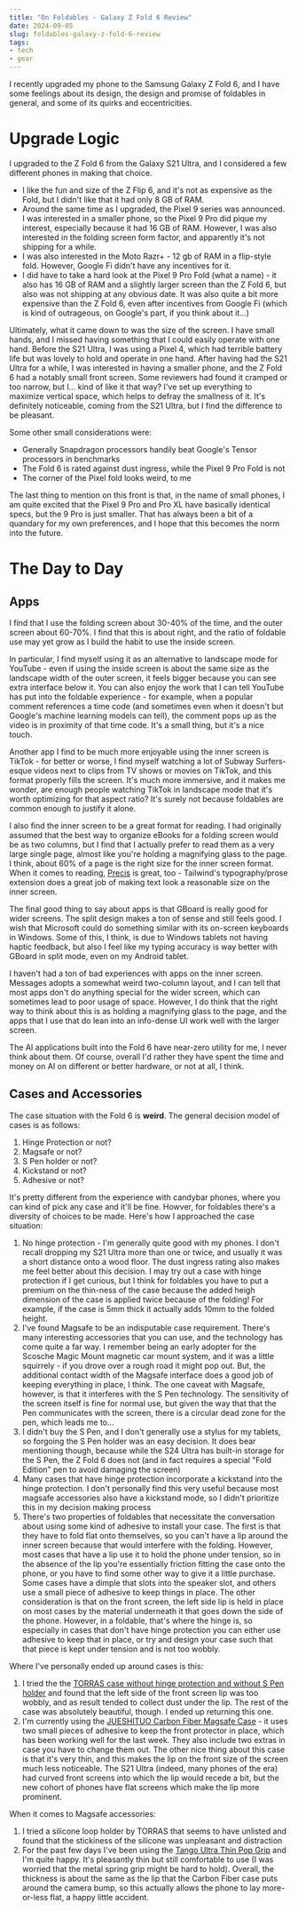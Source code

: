 ```yaml
---
title: "On Foldables - Galaxy Z Fold 6 Review"
date: 2024-09-05
slug: foldables-galaxy-z-fold-6-review
tags:
- tech
- gear
---
```

I recently upgraded my phone to the Samsung Galaxy Z Fold 6, and I have some feelings about its design, the design and promise of foldables in general, and some of its quirks and eccentricities. 

# Upgrade Logic
I upgraded to the Z Fold 6 from the Galaxy S21 Ultra, and I considered a few different phones in making that choice.

- I like the fun and size of the Z Flip 6, and it's not as expensive as the Fold, but I didn't like that it had only 8 GB of RAM.
- Around the same time as I upgraded, the Pixel 9 series was announced. I was interested in a smaller phone, so the Pixel 9 Pro did pique my interest, especially because it had 16 GB of RAM. However, I was also interested in the folding screen form factor, and apparently it's not shipping for a while.
- I was also interested in the Moto Razr+ - 12 gb of RAM in a flip-style fold. However, Google Fi didn't have any incentives for it.
- I did have to take a hard look at the Pixel 9 Pro Fold (what a name) - it also has 16 GB of RAM and a slightly larger screen than the Z Fold 6, but also was not shipping at any obvious date. It was also quite a bit more expensive than the Z Fold 6, even after incentives from Google Fi (which is kind of outrageous, on Google's part, if you think about it...)

Ultimately, what it came down to was the size of the screen. I have small hands, and I missed having something that I could easily operate with one hand. Before the S21 Ultra, I was using a Pixel 4, which had terrible battery life but was lovely to hold and operate in one hand. After having had the S21 Ultra for a while, I was interested in having a smaller phone, and the Z Fold 6 had a notably small front screen. Some reviewers had found it cramped or too narrow, but I... kind of like it that way? I've set up everything to maximize vertical space, which helps to defray the smallness of it. It's definitely noticeable, coming from the S21 Ultra, but I find the difference to be pleasant.

Some other small considerations were:

- Generally Snapdragon processors handily beat Google's Tensor processors in benchmarks
- The Fold 6 is rated against dust ingress, while the Pixel 9 Pro Fold is not
- The corner of the Pixel fold looks weird, to me

The last thing to mention on this front is that, in the name of small phones, I am quite excited that the Pixel 9 Pro and Pro XL have basically identical specs, but the 9 Pro is just smaller. That has always been a bit of a quandary for my own preferences, and I hope that this becomes the norm into the future.

# The Day to Day
## Apps
I find that I use the folding screen about 30-40% of the time, and the outer screen about 60-70%. I find that this is about right, and the ratio of foldable use may yet grow as I build the habit to use the inside screen. 

In particular, I find myself using it as an alternative to landscape mode for YouTube - even if using the inside screen is about the same size as the landscape width of the outer screen, it feels bigger because you can see extra interface below it. You can also enjoy the work that I can tell YouTube has put into the foldable experience - for example, when a popular comment references a time code (and sometimes even when it doesn't but Google's machine learning models can tell), the comment pops up as the video is in proximity of that time code. It's a small thing, but it's a nice touch.

Another app I find to be much more enjoyable using the inner screen is TikTok - for better or worse, I find myself watching a lot of Subway Surfers-esque videos next to clips from TV shows or movies on TikTok, and this format properly fills the screen. It's much more immersive, and it makes me wonder, are enough people watching TikTok in landscape mode that it's worth optimizing for that aspect ratio? It's surely not because foldables are common enough to justify it alone.

I also find the inner screen to be a great format for reading. I had originally assumed that the best way to organize eBooks for a folding screen would be as two columns, but I find that I actually prefer to read them as a very large single page, almost like you're holding a magnifying glass to the page. I think, about 60% of a page is the right size for the inner screen format. When it comes to reading, [Precis](https://github.com/leozqin/precis) is great, too - Tailwind's typography/prose extension does a great job of making text look a reasonable size on the inner screen.

The final good thing to say about apps is that GBoard is really good for wider screens. The split design makes a ton of sense and still feels good. I wish that Microsoft could do something similar with its on-screen keyboards in Windows. Some of this, I think, is due to Windows tablets not having haptic feedback, but also I feel like my typing accuracy is way better with GBoard in split mode, even on my Android tablet.

I haven't had a ton of bad experiences with apps on the inner screen. Messages adopts a somewhat weird two-column layout, and I can tell that most apps don't do anything special for the wider screen, which can sometimes lead to poor usage of space. However, I do think that the right way to think about this is as holding a magnifying glass to the page, and the apps that I use that do lean into an info-dense UI work well with the larger screen.

The AI applications built into the Fold 6 have near-zero utility for me, I never think about them. Of course, overall I'd rather they have spent the time and money on AI on different or better hardware, or not at all, I think.

## Cases and Accessories
The case situation with the Fold 6 is **weird**. The general decision model of cases is as follows:

1. Hinge Protection or not?
2. Magsafe or not?
3. S Pen holder or not?
4. Kickstand or not?
5. Adhesive or not?

It's pretty different from the experience with candybar phones, where you can kind of pick any case and it'll be fine. Howver, for foldables there's a diversity of choices to be made. Here's how I approached the case situation:

1. No hinge protection - I'm generally quite good with my phones. I don't recall dropping my S21 Ultra more than one or twice, and usually it was a short distance onto a wood floor. The dust ingress rating also makes me feel better about this decision. I may try out a case with hinge protection if I get curious, but I think for foldables you have to put a premium on the thin-ness of the case because the added heigh dimension of the case is applied twice because of the folding! For example, if the case is 5mm thick it actually adds 10mm to the folded height.
2. I've found Magsafe to be an indisputable case requirement. There's many interesting accessories that you can use, and the technology has come quite a far way. I remember being an early adopter for the Scosche Magic Mount magnetic car mount system, and it was a little squirrely - if you drove over a rough road it might pop out. But, the additional contact width of the Magsafe interface does a good job of keeping everything in place, I think. The one caveat with Magsafe, however, is that it interferes with the S Pen technology. The sensitivity of the screen itself is fine for normal use, but given the way that that the Pen communicates with the screen, there is a circular dead zone for the pen, which leads me to...
3. I didn't buy the S Pen, and I don't generally use a stylus for my tablets, so forgoing the S Pen holder was an easy decision. It does bear mentioning though, because while the S24 Ultra has built-in storage for the S Pen, the Z Fold 6 does not (and in fact requires a special "Fold Edition" pen to avoid damaging the screen)
4. Many cases that have hinge protection incorporate a kickstand into the hinge protection. I don't personally find this very useful because most magsafe accessories also have a kickstand mode, so I didn't prioritize this in my decision making process
5. There's two properties of foldables that necessitate the conversation about using some kind of adhesive to install your case. The first is that they have to fold flat onto themselves, so you can't have a lip around the inner screen because that would interfere with the folding. However, most cases that have a lip use it to hold the phone under tension, so in the absence of the lip you're essentially friction fitting the case onto the phone, or you have to find some other way to give it a little purchase. Some cases have a dimple that slots into the speaker slot, and others use a small piece of adhesive to keep things in place. The other consideration is that on the front screen, the left side lip is held in place on most cases by the material underneath it that goes down the side of the phone. However, in a foldable, that's where the hinge is, so especially in cases that don't have hinge protection you can either use adhesive to keep that in place, or try and design your case such that that piece is kept under tension and is not too wobbly.

Where I've personally ended up around cases is this:
1. I tried the the [TORRAS case without hinge protection and without S Pen holder](https://www.amazon.com/dp/B0D5Y4X2JW?psc=1) and found that the left side of the front screen lip was too wobbly, and as result tended to collect dust under the lip. The rest of the case was absolutely beautiful, though. I ended up returning this one.
2. I'm currently using the [JUESHITUO Carbon Fiber Magsafe Case](https://www.amazon.com/dp/B0D8HQTZZ2) - it uses two small pieces of adhesive to keep the front protector in place, which has been working well for the last week. They also include two extras in case you have to change them out. The other nice thing about this case is that it's very thin, and this makes the lip on the front size of the screen much less noticeable. The S21 Ultra (indeed, many phones of the era) had curved front screens into which the lip would recede a bit, but the new cohort of phones have flat screens which make the lip more prominent.

When it comes to Magsafe accessories:
1. I tried a silicone loop holder by TORRAS that seems to have unlisted and found that the stickiness of the silicone was unpleasant and distraction
2. For the past few days I've been using the [Tango Ultra Thin Pop Grip](https://www.amazon.com/dp/B0D4SSXMH3) and I'm quite happy. It's pleasantly thin but still comfortable to use (I was worried that the metal spring grip might be hard to hold). Overall, the thickness is about the same as the lip that the Carbon Fiber case puts around the camera bump, so this actually allows the phone to lay more-or-less flat, a happy little accident.
